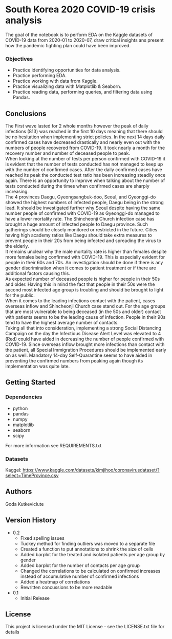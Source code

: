 # South Korea 2020 COVID-19 crisis analysis

The goal of the notebook is to perform EDA on the Kaggle datasets of COVID-19 data from 2020-01 to 2020-07, draw critical insights ans present how the pandemic fighting plan could have been improved. 

### Objectives
* Practice identifying opportunities for data analysis.
* Practice performing EDA.
* Practice working with data from Kaggle.
* Practice visualizing data with Matplotlib & Seaborn.
* Practice reading data, performing queries, and filtering data using Pandas.

## Conclusions

The First wave lasted for 2 whole months however the peak of daily infections (813) was reached in the first 10 days meaning that there should be no hesitation when implementing strict policies. In the next 14 days daily confirmed cases have decreased drastically and nearly even out with the numbers of people recovered from COVID-19. It took nearly a month for the recovery number and number of deceased people to peak. </br>
When looking at the number of tests per person confirmed with COVID-19 it is evident that the number of tests conducted has not managed to keep up with the number of confirmed cases. After the daily confirmed cases have reached its peak the conducted test ratio has been increasing steadily once again. There is an opportunity to improve when talking about the number of tests conducted during the times when confirmed cases are sharply increasing.</br>
The 4 provinces Daegu, Gyeongsangbuk-doo, Seoul, and Gyeonggi-do showed the highest numbers of infected people, Daegu being in the strong lead. It should be investigated further why Seoul despite having the same number people of confirmed with COVID-19 as Gyeonggi-do managed to have a lower mortality rate. The Shincheonji Church infection case has brought a huge amount of infected people to Daegu province. Such gatherings should be closely monitored or restricted in the future. Cities having high academy ratios like Daegu should take extra measures to prevent people in their 20s from being infected and spreading the virus to the elderly. </br> 
It remains unclear why the male mortality rate is higher than females despite more females being confirmed with COVID-19. This is especially evident for people in their 60s and 70s. An investigation should be done if there is any gender discrimination when it comes to patient treatment or if there are additional factors causing this.</br>
As expected number of deceased people is higher for people in their 50s and older. Having this in mind the fact that people in their 50s were the second most infected age group is troubling and should be brought to light for the public.</br>
When it comes to the leading infections contact with the patient, cases overseas inflow and Shincheonji Church case stand out. For the age groups that are most vulnerable to being deceased (in the 50s and older) contact with patients seems to be the leading cause of infection. People in their 90s tend to have the highest average number of contacts. </br>
Taking all that into consideration, implementing a strong Social Distancing Campaign on the day the Infectious Disease Alert Level was elevated to 4 (Red) could have aided in decreasing the number of people confirmed with COVID-19. Since overseas inflow brought more infections than contact with the patient, all Special Immigration Procedures should be implemented early on as well.  Mandatory 14-day Self-Quarantine seems to have aided in preventing the confirmed numbers from peaking again though its implementation was quite late.

## Getting Started

### Dependencies


* python
* pandas
* numpy
* matplotlib 
* seaborn 
* scipy 

For more information see REQUIREMENTS.txt

### Datasets

Kaggel:
https://www.kaggle.com/datasets/kimjihoo/coronavirusdataset/?select=TimeProvince.csv



## Authors

Goda Kutkeviciute 

## Version History

* 0.2
    * Fixed spelling issues
    * Tuckey method for finding outliers was moved to a separate file
    * Created a function to put annotations to shrink the size of cells
    * Added barplot for the treated and isolated patients per age group by gender
    * Added barplot for the number of contacts per age group
    * Changed the correlations to be calculated on confirmed increases instead of accumulative number of confirmed infections
    * Added a heatmap of correlations
    * Rewritten concussions to be more readable
* 0.1
    * Initial Release

## License

This project is licensed under the MIT License - see the LICENSE.txt file for details

